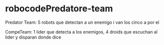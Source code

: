 # robocodePredatore-team

Predator Team: 5 robots que detectan a un enemigo i van los cinco a por el

CompeTeam: 1 lider que detecta a los enemigos, 4 droids que escuchan al lider y disparan donde dice
